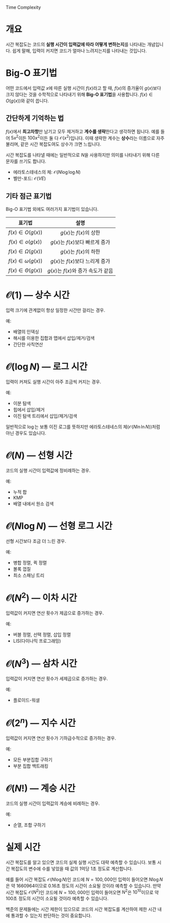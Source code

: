 Time Complexity
# 개요
시간 복잡도는 코드의 **실행 시간이 입력값에 따라 어떻게 변하는지**를 나타내는 개념입니다. 쉽게 말해, 입력이 커지면 코드가 얼마나 느려지는지를 나타내는 것입니다.
# Big-O 표기법
어떤 코드에서 입력값 $x$에 따른 실행 시간이 $f(x)$라고 할 때,  $f(x)$의 증가율이 $g(x)$보다 크지 않다는 것을 수학적으로 나타내기 위해 **Big-O 표기법**을 사용합니다. $f(x) \in O(g(x))$와 같이 씁니다.
## 간단하게 기억하는 법
$f(x)$에서 **최고차항**만 남기고 모두 제거하고 **계수를 생략**한다고 생각하면 됩니다. 예를 들어 $5x^2$이든 $100x^2$이든 둘 다 $\mathcal{O}(x^2)$입니다. 이때 생략한 계수는 **상수**라는 이름으로 자주 불리며, 같은 시간 복잡도여도 상수가 크면 느립니다.

시간 복잡도를 나타낼 때에는 일반적으로 $N$을 사용하지만 의미를 나타내기 위해 다른 문자를 쓰기도 합니다.
- 에라토스테네스의 체: $\mathcal{O}(N\log \log N)$
- 벨만-포드: $\mathcal{O}(VE)$
## 기타 점근 표기법
Big-O 표기법 외에도 여러가지 표기법이 있습니다.

|           표기법           |            설명             |
| :---------------------: | :-----------------------: |
|   $f(x) \in O(g(x))$    |    $g(x)$는 $f(x)$의 상한     |
|   $f(x) \in o(g(x))$    |  $g(x)$는 $f(x)$보다 빠르게 증가  |
| $f(x) \in \Omega(g(x))$ |    $g(x)$는 $f(x)$의 하한     |
| $f(x) \in \omega(g(x))$ |  $g(x)$는 $f(x)$보다 느리게 증가  |
| $f(x) \in \Theta(g(x))$ | $g(x)$는 $f(x)$와 증가 속도가 같음 |

# $\mathcal{O}(1)$ — 상수 시간
입력 크기에 관계없이 항상 일정한 시간만 걸리는 경우.

예:
- 배열의 인덱싱
- 해시를 이용한 집합과 맵에서 삽입/제거/검색
- 간단한 사칙연산
# $\mathcal{O}(\log N)$ — 로그 시간
입력이 커져도 실행 시간이 아주 조금씩 커지는 경우.  

예:
- 이분 탐색
- 힙에서 삽입/제거
- 이진 탐색 트리에서 삽입/제거/검색

일반적으로 $\log$는 보통 이진 로그를 뜻하지만 에라토스테네스의 체($\mathcal{O}(N\ln \ln N)$)처럼 아닌 경우도 있습니다.
# $\mathcal{O}(N)$ — 선형 시간
코드의 실행 시간이 입력값에 정비례하는 경우.

예:
- 누적 합
- KMP
- 배열 내에서 원소 검색
# $\mathcal{O}(N\log N)$ — 선형 로그 시간
선형 시간보다 조금 더 느린 경우.

예:
- 병합 정렬, 퀵 정렬
- 볼록 껍질
- 최소 스패닝 트리
# $\mathcal{O}(N^2)$ — 이차 시간
입력값이 커지면 연산 횟수가 제곱으로 증가하는 경우.

예:
- 버블 정렬, 선택 정렬, 삽입 정렬
- LIS(다이나믹 프로그래밍)
# $\mathcal{O}(N^3)$ — 삼차 시간
입력값이 커지면 연산 횟수가 세제곱으로 증가하는 경우.

예:
- 플로이드-워셜
# $\mathcal{O}(2^n)$ — 지수 시간
입력값이 커지면 연산 횟수가 기하급수적으로 증가하는 경우.

예:
- 모든 부분집합 구하기
- 부분 집합 백트래킹
# $\mathcal{O}(N!)$ — 계승 시간
코드의 실행 시간이 입력값의 계승에 비례하는 경우.

예:
- 순열, 조합 구하기
# 실제 시간
시간 복잡도를 알고 있으면 코드의 실제 실행 시간도 대략 예측할 수 있습니다. 보통 시간 복잡도의 변수에 수를 넣었을 때 값의 $1$억당 $1$초 정도로 계산합니다.

예를 들어 시간 복잡도 $\mathcal{O}(N\log N)$인 코드에 $N = 100,000$인 입력이 들어오면 $N\log N$은 약 $1660964$이므로 $0.16$초 정도의 시간이 소요될 것이라 예측할 수 있습니다. 만약 시간 복잡도 $\mathcal{O}(N^2)$인 코드에 $N = 100,000$인 입력이 들어오면 $N^2$은 $10^{10}$이므로 약 $100$초 정도의 시간이 소요될 것이라 예측할 수 있습니다.

백준의 문제들에는 시간 제한이 있으므로 코드의 시간 복잡도를 계산하여 제한 시간 내에 통과할 수 있는지 판단하는 것이 중요합니다.

